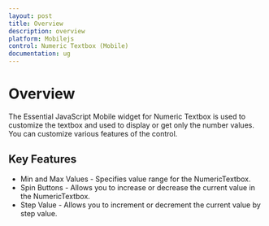 ```yaml
---
layout: post
title: Overview
description: overview
platform: Mobilejs
control: Numeric Textbox (Mobile)
documentation: ug
---
```


# Overview

The Essential JavaScript Mobile widget for Numeric Textbox is used to customize the textbox and used to display or get only the number values. You can customize various features of the control.

## Key Features

* Min and Max Values - Specifies value range for the NumericTextbox.
* Spin Buttons - Allows you to increase or decrease the current value in the NumericTextbox.
* Step Value - Allows you to increment or decrement the current value by step value.

